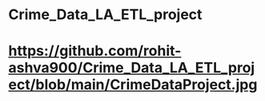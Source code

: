 # Crime_Data_LA_ETL_project

# https://github.com/rohit-ashva900/Crime_Data_LA_ETL_project/blob/main/CrimeDataProject.jpg
